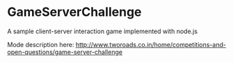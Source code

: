 # GameServerChallenge
A sample client-server interaction game implemented with node.js

Mode description here: http://www.tworoads.co.in/home/competitions-and-open-questions/game-server-challenge
